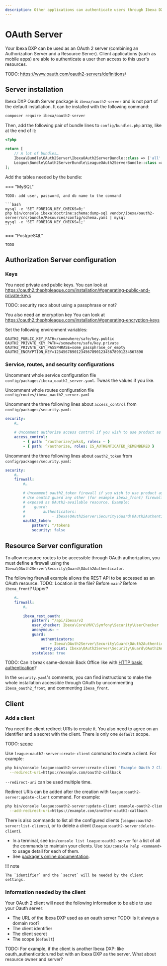 ```yaml
---
description: Other applications can authenticate users through Ibexa DXP user repository thanks to OAuth 2 protocol.
---
```


# OAuth Server

Your Ibexa DXP can be used as an OAuth 2 server (combining an Authorization Server and a Resource Server).
Client applications (such as mobile apps) are able to authenticate a user then access to this user's resources.

TODO: https://www.oauth.com/oauth2-servers/definitions/

## Server installation

Ibexa DXP Oauth Server package is `ibexa/oauth2-server` and is not part of the default installation.
It can be installed with the following command:

```bash
composer require ibexa/oauth2-server
```

Then, add the following pair of bundle lines to `config/bundles.php` array, like at the end of it:

```php
<?php

return [
    // A lot of bundles…
    Ibexa\Bundle\OAuth2Server\IbexaOAuth2ServerBundle::class => ['all' => true],
    League\Bundle\OAuth2ServerBundle\LeagueOAuth2ServerBundle::class => ['all' => true],
];
```

Add the tables needed by the bundle:

=== "MySQL"

    TODO: add user, password, and db name to the command

    ```bash
    mysql -e 'SET FOREIGN_KEY_CHECKS=0;'
    php bin/console ibexa:doctrine:schema:dump-sql vendor/ibexa/oauth2-server/src/bundle/Resources/config/schema.yaml | mysql
    mysql -e 'SET FOREIGN_KEY_CHECKS=1;'
    ```

=== "PostgreSQL"

    TODO

## Authorization Server configuration

### Keys

You need private and public keys.
You can look at https://oauth2.thephpleague.com/installation/#generating-public-and-private-keys

TODO: security reco about using a passphrase or not?

You also need an encryption key
You can look at https://oauth2.thephpleague.com/installation/#generating-encryption-keys

Set the following environment variables:

```
OAUTH2_PUBLIC_KEY_PATH=/somewhere/safe/key.public
OAUTH2_PRIVATE_KEY_PATH=/somewhere/safe/key.private
OAUTH2_PRIVATE_KEY_PASSPHRASE=some_passphrase_or_empty
OAUTH2_ENCRYPTION_KEY=1234567890123456789012345678901234567890
```

### Service, routes, and security configurations

Uncomment whole service configuration file `config/packages/ibexa_oauth2_server.yaml`.
Tweak the values if you like.

Uncomment whole routes configuration file `config/routes/ibexa_oauth2_server.yaml`

Uncomment the three following lines about `access_control` from `config/packages/security.yaml`:

```yaml
security:
    #…

    # Uncomment authorize access control if you wish to use product as an OAuth2 Server
    access_control:
        - { path: ^/authorize/jwks$, roles: ~ }
        - { path: ^/authorize, roles: IS_AUTHENTICATED_REMEMBERED }
```

Uncomment the three following lines about `oauth2_token` from `config/packages/security.yaml`:

```yaml
security:
    #…
    firewall:
        #…

        # Uncomment oauth2_token firewall if you wish to use product as an OAuth2 Server.
        # Use oauth2 guard any other (for example ibexa_front) firewall you wish to be
        # exposed as OAuth2-available resource. Example:
        #    guard:
        #        authenticators:
        #            - Ibexa\OAuth2Server\Security\Guard\OAuth2Authenticator
        oauth2_token:
            pattern: ^/token$
            security: false
```

## Resource Server configuration

To allow resource routes to be accessible through OAuth authorization,
you must define a firewall using the `Ibexa\OAuth2Server\Security\Guard\OAuth2Authenticator`.

The following firewall example allows the REST API to be accessed as an OAuth resource.
TODO: Location in the file? Before `main`? Before `ibexa_front`? Upper?

```yaml
    #…
    firewall:
        #…

        ibexa_rest_oauth:
            pattern: ^/api/ibexa/v2
            user_checker: Ibexa\Core\MVC\Symfony\Security\UserChecker
            anonymous: ~
            guard:
                authenticators:
                    - Ibexa\OAuth2Server\Security\Guard\OAuth2Authenticator
                entry_point: Ibexa\OAuth2Server\Security\Guard\OAuth2Authenticator
            stateless: true
```

TODO: Can it break same-domain Back Office like with [HTTP basic authentication](rest_api_authentication.md#configuration)?

In the `security.yaml`'s comments, you can find instructions to make the whole installation accessible through OAuth
by uncommenting `ibexa_oauth2_front`, and commenting `ibexa_front`.

## Client

### Add a client

You need the client redirect URIs to create it.
You also need to agree on an identifier and a secret with the client.
There is only one `default` scope.

TODO: [scope](https://oauth.net/2/scope/)

Use `league:oauth2-server:create-client` command to create a client.
For example:

```bash
php bin/console league:oauth2-server:create-client 'Example OAuth 2 Client' example-oauth2-client 9876543210987654321098765432109876543210 --scope=default \
  --redirect-uri=https://example.com/oauth2-callback
```

`--redirect-uri` can be used multiple time.

Redirect URIs can be added after the creation with `league:oauth2-server:update-client` command.
For example:

```bash
php bin/console league:oauth2-server:update-client example-oauth2-client \
  --add-redirect-uri=https://example.com/another-oauth2-callback
```

There is also commands to list all the configured clients (`league:oauth2-server:list-clients`),
or to delete a client (`league:oauth2-server:delete-client`).

- In a terminal, see `bin/console list league:oauth2-server` for a list of all the commands to maintain your clients.
  Use `bin/console help <command>` to usage detail for each of them. 
- See [package's online documentation](https://github.com/thephpleague/oauth2-server-bundle/blob/master/docs/basic-setup.md).

!!! note

    The `ìdentifier` and the `secret` will be needed by the client settings.

### Information needed by the client

Your OAuth 2 client will need the following information to be able to use your Oauth server:

- The URL of the Ibexa DXP used as an oauth server TODO: Is it always a domain root?
- The client identifier
- The client secret
- The scope (`default`)

TODO: For example, if the client is another Ibexa DXP: like oauth_authentication.md but with an Ibexa DXP as the server. What about resource owner and server?
